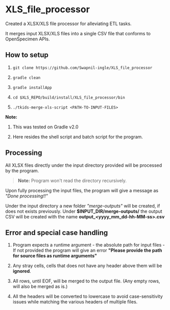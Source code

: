 # XLS_file_processor

Created a XLSX/XLS file processor for alleviating ETL tasks. 

It merges input XLSX/XLS files into a single CSV file that conforms to OpenSpecimen APIs.

## How to setup

1. `git clone https://github.com/Swapnil-ingle/XLS_file_processor`

2. `gradle clean`

3. `gradle installApp`

4. `cd $XLS_REPO/build/install/XLS_file_processor/bin`

5. `./tkids-merge-xls-script <PATH-TO-INPUT-FILES>`

**Note:**

1. This was tested on Gradle v2.0

2. Here resides the shell script and batch script for the program.

## Processing

All XLSX files directly under the input directory provided will be processed by the program.
> **Note:** Program won't read the directory recursively.

Upon fully processing the input files, the program will give a message as *"Done processing!!"*

Under the input directory a new folder *"merge-outputs"* will be created, if does not exists previously. Under **$INPUT_DIR/merge-outputs/** the output CSV will be created with the name **output_<yyyy_mm_dd-hh-MM-ss>.csv**

## Error and special case handling

1. Program expects a runtime argument - the absolute path for input files - If not provided the program will give an error **"Please provide the path for source files as runtime arguments"**

2. Any stray cells, cells that does not have any header above them will be **ignored**.

3. All rows, until EOF, will be merged to the output file. (Any empty rows, will also be merged as is.)

4. All the headers will be converted to lowercase to avoid case-sensitivity issues while matching the various headers of multiple files.
